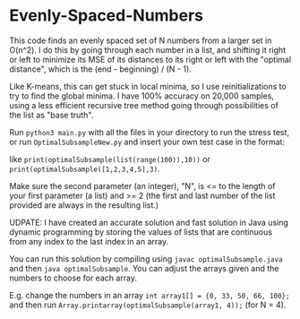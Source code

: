 # Evenly-Spaced-Numbers

This code finds an evenly spaced set of N numbers from a larger set in O(n^2). I do this by going through each number in a list, and shifting it right or left to minimize its MSE of its distances to its right or left with the "optimal distance", which is the (end - beginning) / (N - 1).

Like K-means, this can get stuck in local minima, so I use reinitializations to try to find the global minima. I have 100% accuracy on 20,000 samples, using a less efficient recursive tree method going through possibilities of the list as "base truth".

Run ```python3 main.py``` with all the files in your directory to run the stress test, or run ```OptimalSubsampleNew.py``` and insert your own test case in the format:

like ```print(optimalSubsample(list(range(100)),10))```
or ```print(optimalSubsample([1,2,3,4,5],3)```.

Make sure the second parameter (an integer), "N", is <= to the length of your first parameter (a list) and >= 2 (the first and last number of the list provided are always in the resulting list.)

UDPATE: I have created an accurate solution and fast solution in Java using dynamic programming by storing the values of lists that are continuous from any index to the last index in an array. <br/>

You can run this solution by compiling using ```javac optimalSubsample.java``` and then ```java optimalSubsample```. You can adjust the arrays given and the numbers to choose for each array. <br/>

E.g. change the numbers in an array ```int array1[] = {0, 33, 50, 66, 100};``` and then run ```Array.printarray(optimalSubsample(array1, 4));``` (for N = 4). 
